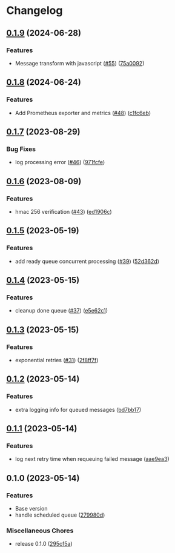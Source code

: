 # Changelog

## [0.1.9](https://github.com/didil/inhooks/compare/v0.1.8...v0.1.9) (2024-06-28)


### Features

* Message transform with javascript ([#55](https://github.com/didil/inhooks/issues/55)) ([75a0092](https://github.com/didil/inhooks/commit/75a009204107abcd320a289b3d5da8b5123d8b81))

## [0.1.8](https://github.com/didil/inhooks/compare/v0.1.7...v0.1.8) (2024-06-24)


### Features

* Add Prometheus exporter and metrics ([#48](https://github.com/didil/inhooks/issues/48)) ([c1fc6eb](https://github.com/didil/inhooks/commit/c1fc6eb0218da0b9c5790596df04788ec29124c9))

## [0.1.7](https://github.com/didil/inhooks/compare/v0.1.6...v0.1.7) (2023-08-29)


### Bug Fixes

* log processing error ([#46](https://github.com/didil/inhooks/issues/46)) ([971fcfe](https://github.com/didil/inhooks/commit/971fcfe1b231918ca7e561a46f93bf0b68686cef))

## [0.1.6](https://github.com/didil/inhooks/compare/v0.1.5...v0.1.6) (2023-08-09)


### Features

* hmac 256 verification ([#43](https://github.com/didil/inhooks/issues/43)) ([ed1906c](https://github.com/didil/inhooks/commit/ed1906ce5fa91d8d23e2c8a4e96e4fe949526eee))

## [0.1.5](https://github.com/didil/inhooks/compare/v0.1.4...v0.1.5) (2023-05-19)


### Features

* add ready queue concurrent processing ([#39](https://github.com/didil/inhooks/issues/39)) ([52d362d](https://github.com/didil/inhooks/commit/52d362dbf3c29b99a4b8daaf80c3d77989d9d786))

## [0.1.4](https://github.com/didil/inhooks/compare/v0.1.3...v0.1.4) (2023-05-15)


### Features

* cleanup done queue ([#37](https://github.com/didil/inhooks/issues/37)) ([e5e62c1](https://github.com/didil/inhooks/commit/e5e62c129e6bb63960f5593126b5b754b37e0379))

## [0.1.3](https://github.com/didil/inhooks/compare/v0.1.2...v0.1.3) (2023-05-15)


### Features

* exponential retries ([#31](https://github.com/didil/inhooks/issues/31)) ([2f8ff7f](https://github.com/didil/inhooks/commit/2f8ff7fd04cc7d9096145a15f6969257c2cc5ae4))

## [0.1.2](https://github.com/didil/inhooks/compare/v0.1.1...v0.1.2) (2023-05-14)


### Features

* extra logging info for queued messages ([bd7bb17](https://github.com/didil/inhooks/commit/bd7bb175500bf3a3253bd1d2a07ab9a9e1067a89))

## [0.1.1](https://github.com/didil/inhooks/compare/v0.1.0...v0.1.1) (2023-05-14)


### Features

* log next retry time when requeuing failed message ([aae9ea3](https://github.com/didil/inhooks/commit/aae9ea3641c249bf27d571d2c28b96506f00914c))

## 0.1.0 (2023-05-14)


### Features
* Base version
* handle scheduled queue ([279980d](https://github.com/didil/inhooks/commit/279980dc657a1c285a62aad9cdfad577f7f07449))


### Miscellaneous Chores

* release 0.1.0 ([295cf5a](https://github.com/didil/inhooks/commit/295cf5af243ee5aa848481335c14206d389a2f24))
